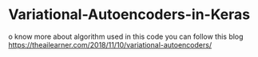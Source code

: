 # Variational-Autoencoders-in-Keras

o know more about algorithm used in this code you can follow this blog https://theailearner.com/2018/11/10/variational-autoencoders/
